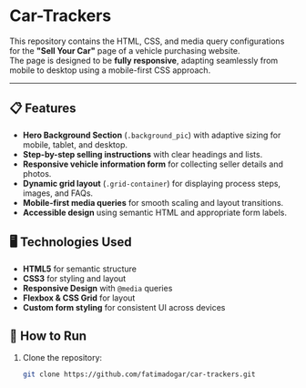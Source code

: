 # Car-Trackers

This repository contains the HTML, CSS, and media query configurations for the **"Sell Your Car"** page of a vehicle purchasing website.  
The page is designed to be **fully responsive**, adapting seamlessly from mobile to desktop using a mobile-first CSS approach.

---

## 📋 Features

- **Hero Background Section** (`.background_pic`) with adaptive sizing for mobile, tablet, and desktop.
- **Step-by-step selling instructions** with clear headings and lists.
- **Responsive vehicle information form** for collecting seller details and photos.
- **Dynamic grid layout** (`.grid-container`) for displaying process steps, images, and FAQs.
- **Mobile-first media queries** for smooth scaling and layout transitions.
- **Accessible design** using semantic HTML and appropriate form labels.



## 🖥️ Technologies Used

- **HTML5** for semantic structure
- **CSS3** for styling and layout
- **Responsive Design** with `@media` queries
- **Flexbox & CSS Grid** for layout
- **Custom form styling** for consistent UI across devices

## 🚀 How to Run

1. Clone the repository:
   ```bash
   git clone https://github.com/fatimadogar/car-trackers.git

